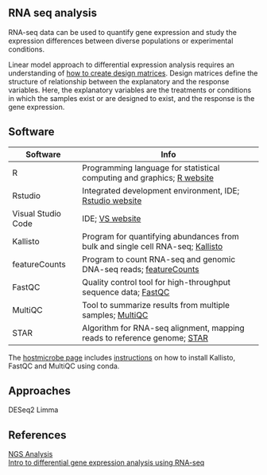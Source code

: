 RNA seq analysis  
------------------------------------------------------------
RNA-seq data can be used to quantify gene expression and study the expression differences between diverse populations or experimental conditions.  

Linear model approach to differential expression analysis requires an understanding of [how to create design matrices](https://github.com/rskanchi/Resources/tree/main/Library/DesignMatricesGuide.pdf). Design matrices define the structure of relationship between the explanatory and the response variables. Here, the explanatory variables are the treatments or conditions in which the samples exist or are designed to exist, and the response is the gene expression.

Software 
------------------------------------------------------------

Software            | Info
--------------------|----------------------------------------------------
R                   | Programming language for statistical computing and graphics; [R website](https://www.r-project.org/)
Rstudio             | Integrated development environment, IDE; [Rstudio website](https://posit.co/)
Visual Studio Code  | IDE; [VS website](https://code.visualstudio.com/)
Kallisto            | Program for quantifying abundances from bulk and single cell RNA-seq; [Kallisto](https://pachterlab.github.io/kallisto/)
featureCounts       | Program to count RNA-seq and genomic DNA-seq reads; [featureCounts](https://subread.sourceforge.net/)
FastQC              | Quality control tool for high-throughput sequence data; [FastQC](https://www.bioinformatics.babraham.ac.uk/projects/fastqc/)
MultiQC             | Tool to summarize results from multiple samples; [MultiQC](https://multiqc.info/)
STAR                | Algorithm for RNA-seq alignment, mapping reads to reference genome; [STAR](https://github.com/alexdobin/STAR)

The [hostmicrobe page](https://hostmicrobe.org/) includes [instructions](https://protocols.hostmicrobe.org/conda) on how to install Kallisto, FastQC and MultiQC using conda.

Approaches  
------------------------------------------------------------

DESeq2
Limma

References  
------------------------------------------------------------
[NGS Analysis](learn.gencore.bio.nyu.edu)  
[Intro to differential gene expression analysis using RNA-seq](https://github.com/rskanchi/Resources/tree/main/Library/Intro2RNAseq.pdf)